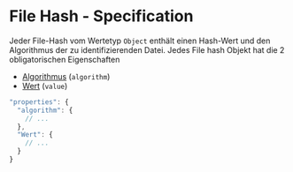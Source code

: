 # File Hash - Specification

Jeder File-Hash vom Wertetyp `Object` enthält einen Hash-Wert und den Algorithmus der zu identifizierenden Datei.
Jedes File hash Objekt hat die 2 obligatorischen Eigenschaften

* [Algorithmus](types/full_product_name/product_identification_helper/hashes/hash/file_hashes/file_hash/algorithm-spec.de.md) (`algorithm`)
* [Wert](types/full_product_name/product_identification_helper/hashes/hash/file_hashes/file_hash/value-spec.de.md) (`value`)

```javascript
"properties": {
  "algorithm": {
    // ...
  },
  "Wert": {
    // ...
  }
}
```

